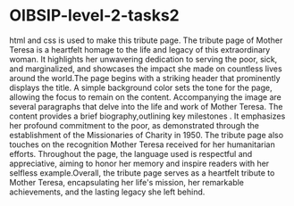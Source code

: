 # OIBSIP-level-2-tasks2
html and css is used to make this tribute page. The tribute page of Mother Teresa is a heartfelt homage to the life and legacy of this extraordinary woman. It highlights her unwavering dedication to serving the poor, sick, and marginalized, and showcases the impact she made on countless lives around the world.The page begins with a striking header that prominently displays the title. A simple background color sets the tone for the page, allowing the focus to remain on the content. Accompanying the image are several paragraphs that delve into the life and work of Mother Teresa. The content provides a brief biography,outlining key milestones . It emphasizes her profound commitment to the poor, as demonstrated through the establishment of the Missionaries of Charity in 1950. The tribute page also touches on the recognition Mother Teresa received for her humanitarian efforts. Throughout the page, the language used is respectful and appreciative, aiming to honor her memory and inspire readers with her selfless example.Overall, the tribute page serves as a heartfelt tribute to Mother Teresa, encapsulating her life's mission, her remarkable achievements, and the lasting legacy she left behind.
